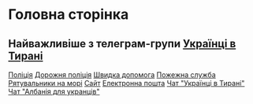 # Головна сторінка

## Найважливіше з телеграм-групи <a href="https://t.me/tirana_ua">Українці в Тирані</a>

<seealso>
    <category ref="emergency">
        <a href="tel:129">Поліція</a>
        <a href="tel:129">Дорожня поліція</a>
        <a href="tel:127">Швидка допомога</a>
        <a href="tel:128">Пожежна служба</a>
        <a href="tel:125">Рятувальники на морі</a>
    </category>
    <category ref="embassy">
        <a href="https://albania.mfa.gov.ua/">Сайт</a>
        <a href="mailto:consul_al@mfa.gov.ua/">Електронна пошта</a>
    </category>
    <category ref="community">
        <a href="https://t.me/tirana_ua">Чат "Українці в Тирані"</a>
        <a href="https://t.me/AlbaniaUkraine">Чат "Албанія для укранців"</a>
    </category>
</seealso>
